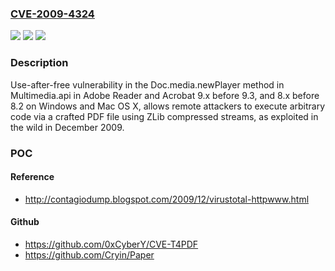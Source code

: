 ### [CVE-2009-4324](https://cve.mitre.org/cgi-bin/cvename.cgi?name=CVE-2009-4324)
![](https://img.shields.io/static/v1?label=Product&message=n%2Fa&color=blue)
![](https://img.shields.io/static/v1?label=Version&message=n%2Fa&color=blue)
![](https://img.shields.io/static/v1?label=Vulnerability&message=n%2Fa&color=brighgreen)

### Description

Use-after-free vulnerability in the Doc.media.newPlayer method in Multimedia.api in Adobe Reader and Acrobat 9.x before 9.3, and 8.x before 8.2 on Windows and Mac OS X, allows remote attackers to execute arbitrary code via a crafted PDF file using ZLib compressed streams, as exploited in the wild in December 2009.

### POC

#### Reference
- http://contagiodump.blogspot.com/2009/12/virustotal-httpwww.html

#### Github
- https://github.com/0xCyberY/CVE-T4PDF
- https://github.com/Cryin/Paper

